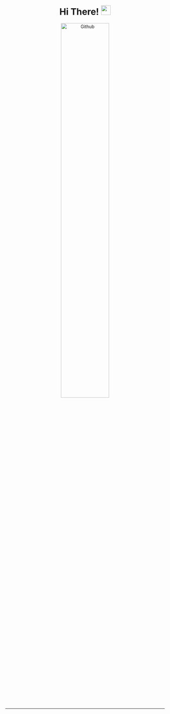 
<h1 align="center"> Hi There! <img src = "https://raw.githubusercontent.com/MartinHeinz/MartinHeinz/master/wave.gif" width = 30px> </h1>

<div  align="center">
<img width="55%" align="center" alt="Github" src="https://raw.githubusercontent.com/onimur/.github/master/.resources/git-header.svg" />
</div>

-------
